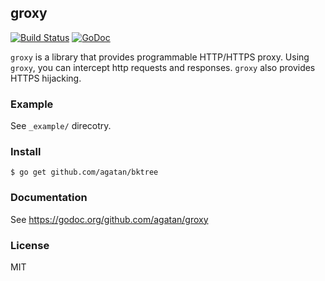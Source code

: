 ## groxy

[![Build Status](https://travis-ci.org/agatan/groxy.svg?branch=master)](https://travis-ci.org/agatan/groxy)
[![GoDoc](https://godoc.org/github.com/agatan/groxy?status.svg)](https://godoc.org/github.com/agatan/groxy)

`groxy` is a library that provides programmable HTTP/HTTPS proxy.
Using `groxy`, you can intercept http requests and responses.
`groxy` also provides HTTPS hijacking.

### Example

See `_example/` direcotry.

### Install

```
$ go get github.com/agatan/bktree
```

### Documentation

See https://godoc.org/github.com/agatan/groxy

### License

MIT
